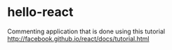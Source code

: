 # hello-react
Commenting application that is done using this tutorial http://facebook.github.io/react/docs/tutorial.html
